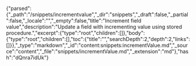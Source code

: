 {"parsed":{"_path":"/snippets/incrementvalue","_dir":"snippets","_draft":false,"_partial":false,"_locale":"","_empty":false,"title":"Increment field value","description":"Update a field with incrementing value using stored procedure.","excerpt":{"type":"root","children":[]},"body":{"type":"root","children":[],"toc":{"title":"","searchDepth":2,"depth":2,"links":[]}},"_type":"markdown","_id":"content:snippets:incrementValue.md","_source":"content","_file":"snippets/incrementValue.md","_extension":"md"},"hash":"dQnra7idUk"}